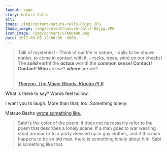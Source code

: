 ```yaml
---
layout: page
story: Nature Calls
alt:
image: /img/content/nature-calls-05jpg.JPG
thumb_image: /img/content/nature-calls-05jpg.JPG
icon_image: /img/content/STANDARD.png
date: 2017-03-08 12:00:00 -0800
---
```



> Talk of mysteries! - Think of our life in nature, - daily to be shown matter, to come in contact with it, - rocks, trees, wind on our cheeks! The ***solid***&nbsp;earth! the ***actual***&nbsp;world! the **common sense! Contact! Contact! Who**&nbsp;are we? ***where***&nbsp;are we?
>
>
>
> <br>[*Thoreau, The Maine Woods, Ktaadn Pt 6*](http://thoreau.eserver.org/ktaadn06.html)

What is there to say? Words feel hollow.

I want you to laugh. More than that, too. Something lonely.

Matsuo Basho [wrote something like](http://www.carlsensei.com/classical/index.php/translation/view/42),

> Sabi is the color of the poem. It does not necessarily refer to the poem that describes a lonely scene. If a man goes to war wearing stout armour or to a party dressed up in gay clothes, and if this man happens to be an old man, there is something lonely about him. Sabi is something like that.
